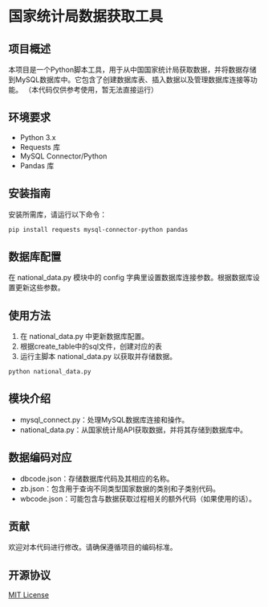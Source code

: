 # 国家统计局数据获取工具

## 项目概述
本项目是一个Python脚本工具，用于从中国国家统计局获取数据，并将数据存储到MySQL数据库中。它包含了创建数据库表、插入数据以及管理数据库连接等功能。
（本代码仅供参考使用，暂无法直接运行）

## 环境要求
- Python 3.x
- Requests 库
- MySQL Connector/Python
- Pandas 库

## 安装指南
安装所需库，请运行以下命令：
```bash
pip install requests mysql-connector-python pandas
```

## 数据库配置
在 national_data.py 模块中的 config 字典里设置数据库连接参数。根据数据库设置更新这些参数。

## 使用方法
1. 在 national_data.py 中更新数据库配置。
2. 根据create_table中的sql文件，创建对应的表
3. 运行主脚本 national_data.py 以获取并存储数据。

```bash
python national_data.py
```

## 模块介绍
- mysql_connect.py：处理MySQL数据库连接和操作。
- national_data.py：从国家统计局API获取数据，并将其存储到数据库中。

## 数据编码对应
- dbcode.json：存储数据库代码及其相应的名称。
- zb.json：包含用于查询不同类型国家数据的类别和子类别代码。
- wbcode.json：可能包含与数据获取过程相关的额外代码（如果使用的话）。

## 贡献
欢迎对本代码进行修改。请确保遵循项目的编码标准。

## 开源协议
[MIT License](./License)



